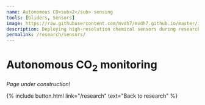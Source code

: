 ```yaml
---
name: Autonomous CO<sub>2</sub> sensing
tools: [Gliders, Sensors]
image: https://raw.githubusercontent.com/mvdh7/mvdh7.github.io/master/images/gliders/glider-on-deck.jpg
description: Deploying high-resolution chemical sensors during research cruises and on autonomous sampling platforms like seagliders.
permalink: /research/sensors/
---
```


# **Autonomous CO<sub>2</sub> monitoring**

*Page under construction!*

<p class="text-center">{% include button.html link="/research" text="Back to research" %}</p>

